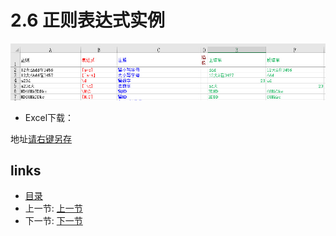 # 2.6 正则表达式实例
![](images/2.6.jpg) 

- Excel下载：

地址[请右键另存](src/2.6.xls)

## links
  * [目录](<preface.md>)
  * 上一节: [上一节](<02.5.md>)
  * 下一节: [下一节](<02.7.md>)
